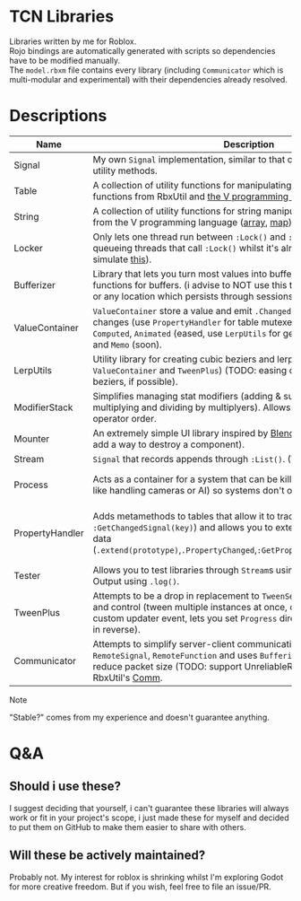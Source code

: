 # TCN Libraries
Libraries written by me for Roblox.\
Rojo bindings are automatically generated with scripts so dependencies have to be modified manually.\
The `model.rbxm` file contains every library (including `Communicator` which is multi-modular and experimental) with their dependencies already resolved.

# Descriptions
| Name            | Description                                                                                                                                                                                                                                                                             | Stable?                                   |
|-----------------|-----------------------------------------------------------------------------------------------------------------------------------------------------------------------------------------------------------------------------------------------------------------------------------------|-------------------------------------------|
| Signal          | My own `Signal` implementation, similar to that of RbxUtil but with more utility methods.                                                                                                                                                                                               | yes                                       |
| Table           | A collection of utility functions for manipulating tables and arrays (with functions from RbxUtil and [the V programming language](https://modules.vlang.io/#string)).                                                                                                                  | yes                                       |
| String          | A collection of utility functions for string manipulation (with functions from the V programming language ([array](https://modules.vlang.io/#array), [map](https://modules.vlang.io/#map))).                                                                                            | yes                                       |
| Locker          | Only lets one thread run between `:Lock()` and `:Unlock()` calls by queueing threads that call `:Lock()` whilst it's already locked. (attempts to simulate [this](https://en.wikipedia.org/wiki/Lock_(computer_science))).                                                              | yes                                       |
| Bufferizer      | Library that lets you turn most values into buffers, also includes helper functions for buffers. (i advise to NOT use this to store data in DataStores or any location which persists through sessions).                                                                                | yes                                       |
| ValueContainer  | `ValueContainer` store a value and emit `.Changed` signals when `.Value` changes (use `PropertyHandler` for table mutexes). comes with `Default`, `Computed`, `Animated` (eased, use `LerpUtils` for generating easing functions) and `Memo` (soon).                                    | yes                                       |
| LerpUtils       | Utility library for creating cubic beziers and lerping values (used by `ValueContainer` and `TweenPlus`) (TODO: easing directions for cubic beziers, if possible).                                                                                                                      | yes                                       |
| ModifierStack   | Simplifies managing stat modifiers (adding & subtracting base stats then multiplying and dividing by multiplyers). Allows for custom operators and operator order.                                                                                                                      | yes                                       |
| Mounter         | An extremely simple UI library inspired by [Blend](https://quenty.github.io/NevermoreEngine/api/Blend). (TODO: document and add a way to destroy a component).                                                                                                                          | yes                                       |
| Stream          | `Signal` that records appends through `:List()`. (TODO: add more utility?).                                                                                                                                                                                                             | yes                                       |
| Process         | Acts as a container for a system that can be killed and replaced (for stuff like handling cameras or AI) so systems don't overlap.                                                                                                                                                      | not tested enough                         |
| PropertyHandler | Adds metamethods to tables that allow it to track changes (`.Changed`, `:GetChangedSignal(key)`) and allows you to extend objects with tracked data (`.extend(prototype)`,`.PropertyChanged`,`:GetPropertyChangedSignal(name)`).                                                        | recent changes that may cause instability |
| Tester          | Allows you to test libraries through `Stream`s using `.test()` and through Output using `.log()`.                                                                                                                                                                                       | yes                                       |
| TweenPlus       | Attempts to be a drop in replacement to `TweenService` with more features and control (tween multiple instances at once, custom easing functions, custom updater event, lets you set `Progress` directly, lets you play tweens in reverse).                                             | no                                        |
| Communicator    | Attempts to simplify server-client communication with `RemoteProperty`, `RemoteSignal`, `RemoteFunction` and uses `Bufferizer` under the hood to reduce packet size (TODO: support UnreliableRemoteEvent). Inspired by RbxUtil's [Comm](https://sleitnick.github.io/RbxUtil/api/Comm/). | no                                        |

> [!NOTE]
> "Stable?" comes from my experience and doesn't guarantee anything.

# Q&A
## Should i use these?
I suggest deciding that yourself, i can't guarantee these libraries will always work or fit in your project's scope, i just made these for myself and decided to put them on GitHub to make them easier to share with others.

## Will these be actively maintained?
Probably not. My interest for roblox is shrinking whilst I'm exploring Godot for more creative freedom. But if you wish, feel free to file an issue/PR.